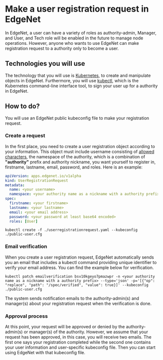 # Make a user registration request in EdgeNet

In EdgeNet, a user can have a variety of roles as authority-admin, Manager, and User, and Tech role will be enabled in the future to manage node operations. However, anyone who wants to use EdgeNet can make registration request to a authority only to become a user.

## Technologies you will use
The technology that you will use is [Kubernetes](https://kubernetes.io/), to create
and manipulate objects in EdgeNet. Furthermore, you will use [kubectl](https://kubernetes.io/docs/reference/kubectl/overview/), which is the Kubernetes command-line interface
tool, to sign your user up for a authority in EdgeNet.

## How to do?

You will use an EdgeNet public kubeconfig file to make your registration request.

### Create a request
In the first place, you need to create a user registration object according to your
information. This object must include username consisting of [allowed characters](https://kubernetes.io/docs/concepts/overview/working-with-objects/names/), the namespace of the authority, which is a combination of **"authority"** prefix and authority nickname, you want yourself to register in, firstname, lastname, email, password, and roles. Here is an example:

```yaml
apiVersion: apps.edgenet.io/v1alpha
kind: UserRegistrationRequest
metadata:
  name: <your username>
  namespace: <your authority name as a nickname with a authority prefix, e.g. authority-sorbonne-university>
spec:
  firstname: <your firstname>
  lastname: <your lastname>
  email: <your email address>
  password: <your password at least base64 encoded>
  roles: [User]
```

```
kubectl create -f ./userregistrationrequest.yaml --kubeconfig ./public-user.cfg
```

### Email verification

When you create a user registration request, EdgeNet automatically sends you an email that includes a kubectl command providing unique identifier to verify your email address. You can find the example below for verification.

```
kubectl patch emailverification bsv10kgeyo7pmazwpr -n <your authority name as a nickname with a authority prefix> --type='json' -p='[{"op": "replace", "path": "/spec/verified", "value": true}]' --kubeconfig ./public-user.cfg
```

The system sends notification emails to the authority-admin(s) and manager(s) about your registration request when the verification is done.

### Approval process

At this point, your request will be approved or denied by the authority-admin(s) or manager(s) of the authority. However, we assume that your request has been approved, in this case, you will receive two emails. The first one says your registration completed while the second one contains your user information and user-specific kubeconfig file. Then you can start using EdgeNet with that kubeconfig file.
